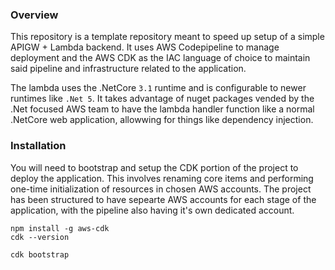### Overview
This repository is a template repository meant to speed up setup of a simple APIGW + Lambda backend. It uses AWS Codepipeline to manage deployment and the AWS CDK as the IAC language of choice to maintain said pipeline and infrastructure related to the application. 

The lambda uses the .NetCore `3.1` runtime and is configurable to newer runtimes like `.Net 5`. It takes advantage of nuget packages vended by the .Net focused AWS team to have the lambda handler function like a normal .NetCore web application, allowwing for things like dependency injection.


### Installation
You will need to bootstrap and setup the CDK portion of the project to deploy the application. This involves renaming core items and performing one-time initialization of resources in chosen AWS accounts. The project has been structured to have sepearte AWS accounts for each stage of the application, with the pipeline also having it's own dedicated account.

```
npm install -g aws-cdk
cdk --version
```

```
cdk bootstrap
```